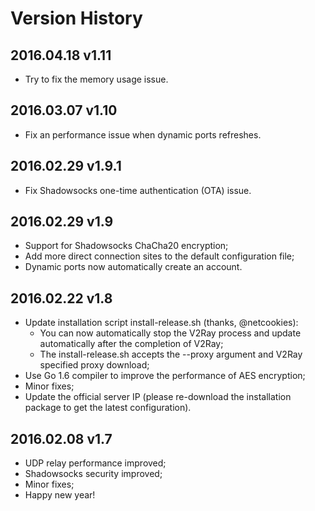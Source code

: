 # Version History

## 2016.04.18 v1.11
* Try to fix the memory usage issue.

## 2016.03.07 v1.10
* Fix an performance issue when dynamic ports refreshes.

## 2016.02.29 v1.9.1
* Fix Shadowsocks one-time authentication (OTA) issue.

## 2016.02.29 v1.9
* Support for Shadowsocks ChaCha20 encryption;
* Add more direct connection sites to the default configuration file;
* Dynamic ports now automatically create an account.

## 2016.02.22 v1.8

* Update installation script install-release.sh (thanks, @netcookies):
  * You can now automatically stop the V2Ray process and update automatically 
after the completion of V2Ray;
  * The install-release.sh accepts the --proxy argument and V2Ray specified proxy
download;
* Use Go 1.6 compiler to improve the performance of AES encryption;
* Minor fixes;
* Update the official server IP (please re-download the installation package to
get the latest configuration).

## 2016.02.08 v1.7
* UDP relay performance improved;
* Shadowsocks security improved;
* Minor fixes;
* Happy new year!
